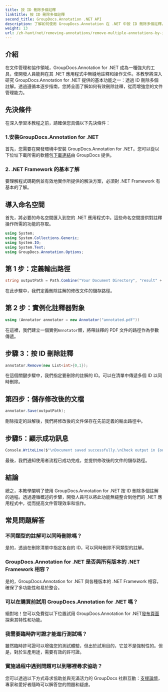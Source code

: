 ```yaml
---
title: 按 ID 刪除多個註釋
linktitle: 按 ID 刪除多個註釋
second_title: GroupDocs.Annotation .NET API
description: 了解如何使用 GroupDocs.Annotation 在 .NET 中按 ID 刪除多個註釋，從而輕鬆增強您的文件管理功能。
weight: 13
url: /zh-hant/net/removing-annotations/remove-multiple-annotations-by-ids/
---
```

## 介紹
在文件管理和協作領域，GroupDocs.Annotation for .NET 成為一種強大的工具，使開發人員能夠在其 .NET 應用程式中無縫地註釋和操作文件。本教學將深入研究 GroupDocs.Annotation for .NET 提供的基本功能之一：透過 ID 刪除多個註解。透過遵循本逐步指南，您將全面了解如何有效刪除註釋，從而增強您的文件管理能力。
## 先決條件
在深入學習本教程之前，請確保您具備以下先決條件：
### 1.安裝GroupDocs.Annotation for .NET
首先，您需要在開發環境中安裝 GroupDocs.Annotation for .NET。您可以從以下位址下載所需的軟體包[下載連結](https://releases.groupdocs.com/annotation/net/)由 GroupDocs 提供。
### 2. .NET Framework 的基本了解
要理解程式碼範例並有效地實作所提供的解決方案，必須對 .NET Framework 有基本的了解。

## 導入命名空間
首先，將必要的命名空間匯入到您的 .NET 應用程式中。這些命名空間提供對註釋操作所需的功能的存取。
```csharp
using System;
using System.Collections.Generic;
using System.IO;
using System.Text;
using GroupDocs.Annotation.Options;
```

## 第 1 步：定義輸出路徑
```csharp
string outputPath = Path.Combine("Your Document Directory", "result" + Path.GetExtension("input.pdf"));
```
在此步驟中，我們定義刪除註解的修改文件的儲存路徑。
## 第 2 步：實例化註釋器對象
```csharp
using (Annotator annotator = new Annotator("annotated.pdf"))
```
在這裡，我們建立一個實例`Annotator`類，將帶註釋的 PDF 文件的路徑作為參數傳遞。
## 步驟 3：按 ID 刪除註釋
```csharp
annotator.Remove(new List<int>{0,1});
```
在這個關鍵步驟中，我們指定要刪除的註解的 ID。可以在清單中傳遞多個 ID 以同時刪除。
## 第四步：儲存修改後的文檔
```csharp
annotator.Save(outputPath);
```
刪除指定的註解後，我們將修改後的文件保存在先前定義的輸出路徑中。
## 步驟5：顯示成功訊息
```csharp
Console.WriteLine($"\nDocument saved successfully.\nCheck output in {outputPath}.");
```
最後，我們通知使用者流程已成功完成，並提供修改後的文件的儲存路徑。

## 結論
總之，本教學闡明了使用 GroupDocs.Annotation for .NET 按 ID 刪除多個註解的過程。透過遵循概述的步驟，開發人員可以將此功能無縫整合到他們的 .NET 應用程式中，從而提高文件管理效率和協作。
## 常見問題解答
### 不同類型的註解可以同時刪除嗎？
是的，透過在刪除清單中指定各自的 ID，可以同時刪除不同類型的註解。
### GroupDocs.Annotation for .NET 是否與所有版本的 .NET Framework 相容？
是的，GroupDocs.Annotation for .NET 與各種版本的 .NET Framework 相容，確保了多功能性和易於整合。
### 可以在購買前試用 GroupDocs.Annotation for .NET 嗎？
絕對地！您可以免費從以下位置試用 GroupDocs.Annotation for .NET[發布頁面](https://releases.groupdocs.com/)探索其特性和功能。
### 我需要臨時許可證才能進行測試嗎？
雖然臨時許可證可以增強您的測試體驗，但出於試用目的，它並不是強制性的。但是，對於生產用途，需要有效的許可證。
### 實施過程中遇到問題可以到哪裡尋求協助？
您可以透過以下方式尋求協助並與充滿活力的 GroupDocs 社群互動：[支援論壇](https://forum.groupdocs.com/c/annotation/10)，專家和愛好者隨時可以解答您的問題和疑慮。
